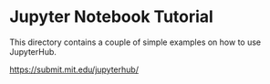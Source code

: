 # Jupyter Notebook Tutorial

This directory contains a couple of simple examples on how to use JupyterHub.

https://submit.mit.edu/jupyterhub/

